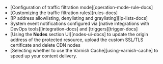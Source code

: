 * [Configuration of traffic filtration mode][operation-mode-rule-docs]
* [Customizing the traffic filtration rules][rules-docs]
* [IP address allowlisting, denylisting and graylisting][ip-lists-docs]
* System event notifications configured via [native integrations with DevOps tools][integration-docs] and [triggers][trigger-docs]
* [Using the **Nodes** section UI][nodes-ui-docs] to update the origin address of the protected resource, upload the custom SSL/TLS certificate and delete CDN nodes
* [Selecting whether to use the Varnish Cache][using-varnish-cache] to speed up your content delivery.
